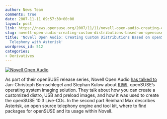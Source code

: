 ```yaml
---
author: News Team
comments: true
date: 2007-11-11 09:57:30+00:00
layout: post
link: https://news.opensuse.org/2007/11/11/novell-open-audio-creating-custom-distributions-based-on-opensuse-103-and-telephony-with-asterick/
slug: novell-open-audio-creating-custom-distributions-based-on-opensuse-103-and-telephony-with-asterick
title: 'Novell Open Audio: Creating Custom Distributions Based on openSUSE 10.3 and
  Telephony with Asterisk'
wordpress_id: 512
categories:
- Derivatives
---
```


[![Novell Open Audio](//news.opensuse.org/wp-content/uploads/2007/11/noa_logo_text.gif)](//www.novell.com/feeds/openaudio/)

As part of their openSUSE release series, Novell Open Audio [has talked to](//www.novell.com/feeds/openaudio/?p=185) Jan-Christoph Bornschlegel and Stephan Kulow about [KIWI](//en.opensuse.org/Build_Service/KIWI), openSUSE’s operating system imaging solution. They talk about how you can create a customized distro, USB and preload images, and how it was used to create the openSUSE 10.3 Live-CDs. In the second part Reinhard Max describes Asterisk, an open source telephony engine and tool kit, where to find packages for openSUSE and its usage within Novell.
